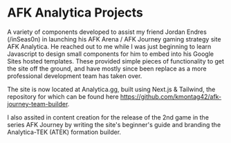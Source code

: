 # AFK Analytica Projects
A variety of components developed to assist my friend Jordan Endres (/inSeas0n) in launching his AFK Arena / AFK Journey gaming strategy site AFK Analytica. He reached out to me while I was just beginning to learn Javascript to design small components for him to embed into his Google Sites hosted templates. These provided simple pieces of functionality to get the site off the ground, and have mostly since been replace as a more professional development team has taken over.

The site is now located at Analytica.gg, built using Next.js & Tailwind, the repository for which can be found here https://github.com/kmontag42/afk-journey-team-builder.

I also assited in content creation for the release of the 2nd game in the series AFK Journey by writing the site's beginner's guide and branding the Analytica-TEK (ATEK) formation builder.

